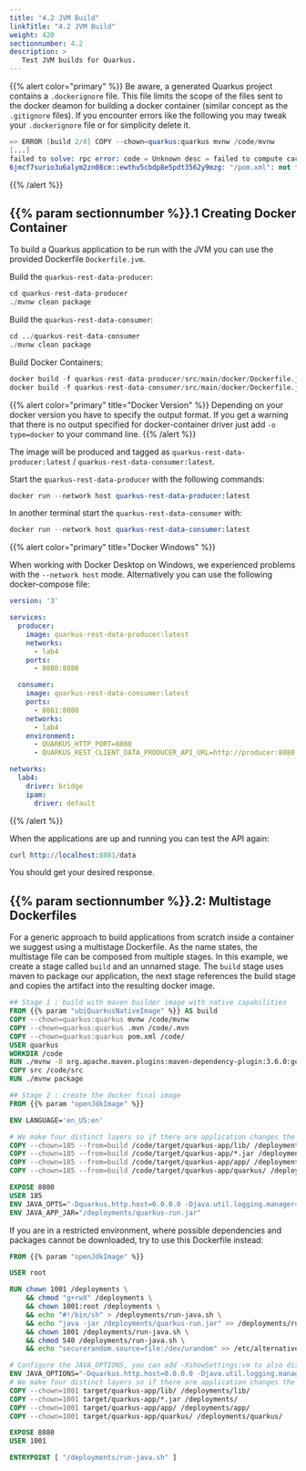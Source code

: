 ```yaml
---
title: "4.2 JVM Build"
linkTitle: "4.2 JVM Build"
weight: 420
sectionnumber: 4.2
description: >
   Test JVM builds for Quarkus.
---
```



{{% alert color="primary" %}}
Be aware, a generated Quarkus project contains a `.dockerignore` file. This file limits the scope of the files sent
to the docker deamon for building a docker container (similar concept as the `.gitignore` files). If you encounter
errors like the following you may tweak your `.dockerignore` file or for simplicity delete it.

```s
=> ERROR [build 2/8] COPY --chown=quarkus:quarkus mvnw /code/mvnw
[...]
failed to solve: rpc error: code = Unknown desc = failed to compute cache key: failed to calculate checksum of ref 
6jmcf7surio3u6alym2zn08cm::ewthv5cbdp8e5pdt3562y9mzg: "/pom.xml": not found
```
{{% /alert %}}


## {{% param sectionnumber %}}.1 Creating Docker Container

To build a Quarkus application to be run with the JVM you can use the provided Dockerfile `Dockerfile.jvm`.


Build the `quarkus-rest-data-producer`:
```s
cd quarkus-rest-data-producer
./mvnw clean package
```

Build the `quarkus-rest-data-consumer`:
```s
cd ../quarkus-rest-data-consumer
./mvnw clean package
```


Build Docker Containers:
```s
docker build -f quarkus-rest-data-producer/src/main/docker/Dockerfile.jvm -t quarkus-rest-data-producer:latest quarkus-rest-data-producer/.
docker build -f quarkus-rest-data-consumer/src/main/docker/Dockerfile.jvm -t quarkus-rest-data-consumer:latest quarkus-rest-data-consumer/.
```

{{% alert color="primary" title="Docker Version" %}}
Depending on your docker version you have to specify the output format. If you get a warning that there is no output specified for docker-container driver just add `-o type=docker` to your command line.
{{% /alert %}}

The image will be produced and tagged as `quarkus-rest-data-producer:latest` / `quarkus-rest-data-consumer:latest`.

Start the `quarkus-rest-data-producer` with the following commands:
```s
docker run --network host quarkus-rest-data-producer:latest
```

In another terminal start the `quarkus-rest-data-consumer` with:
```s
docker run --network host quarkus-rest-data-consumer:latest
```

{{% alert color="primary" title="Docker Windows" %}}

When working with Docker Desktop on Windows, we experienced problems with the `--network host` mode. Alternatively you can use the following docker-compose file:


```yaml
version: '3'

services:
  producer:
    image: quarkus-rest-data-producer:latest
    networks:
      - lab4
    ports:
      - 8080:8080

  consumer:
    image: quarkus-rest-data-consumer:latest
    ports:
      - 8081:8080
    networks:
      - lab4
    environment:
      - QUARKUS_HTTP_PORT=8080
      - QUARKUS_REST_CLIENT_DATA_PRODUCER_API_URL=http://producer:8080

networks:
  lab4:
    driver: bridge
    ipam:
      driver: default
```
{{% /alert %}}

When the applications are up and running you can test the API again:

```s
curl http://localhost:8081/data
```

You should get your desired response.


## {{% param sectionnumber %}}.2: Multistage Dockerfiles

For a generic approach to build applications from scratch inside a container we suggest using a multistage Dockerfile. As the name states, the multistage file can be composed from multiple stages. In this example, we create a stage called `build` and an unnamed stage. The `build` stage uses maven to package our application, the next stage references the build stage and copies the artifact into the resulting docker image.

```Dockerfile
## Stage 1 : build with maven builder image with native capabilities
FROM {{% param "ubiQuarkusNativeImage" %}} AS build
COPY --chown=quarkus:quarkus mvnw /code/mvnw
COPY --chown=quarkus:quarkus .mvn /code/.mvn
COPY --chown=quarkus:quarkus pom.xml /code/
USER quarkus
WORKDIR /code
RUN ./mvnw -B org.apache.maven.plugins:maven-dependency-plugin:3.6.0:go-offline
COPY src /code/src
RUN ./mvnw package

## Stage 2 : create the docker final image
FROM {{% param "openJdkImage" %}}

ENV LANGUAGE='en_US:en'

# We make four distinct layers so if there are application changes the library layers can be re-used
COPY --chown=185 --from=build /code/target/quarkus-app/lib/ /deployments/lib/
COPY --chown=185 --from=build /code/target/quarkus-app/*.jar /deployments/
COPY --chown=185 --from=build /code/target/quarkus-app/app/ /deployments/app/
COPY --chown=185 --from=build /code/target/quarkus-app/quarkus/ /deployments/quarkus/

EXPOSE 8080
USER 185
ENV JAVA_OPTS="-Dquarkus.http.host=0.0.0.0 -Djava.util.logging.manager=org.jboss.logmanager.LogManager"
ENV JAVA_APP_JAR="/deployments/quarkus-run.jar"
```

If you are in a restricted environment, where possible dependencies and packages cannot be downloaded, try to use this Dockerfile instead:

```Dockerfile
FROM {{% param "openJdkImage" %}}

USER root

RUN chown 1001 /deployments \
    && chmod "g+rwX" /deployments \
    && chown 1001:root /deployments \
    && echo "#!/bin/sh" > /deployments/run-java.sh \
    && echo "java -jar /deployments/quarkus-run.jar" >> /deployments/run-java.sh \
    && chown 1001 /deployments/run-java.sh \
    && chmod 540 /deployments/run-java.sh \
    && echo "securerandom.source=file:/dev/urandom" >> /etc/alternatives/jre/lib/security/java.security

# Configure the JAVA_OPTIONS, you can add -XshowSettings:vm to also display the heap size.
ENV JAVA_OPTIONS="-Dquarkus.http.host=0.0.0.0 -Djava.util.logging.manager=org.jboss.logmanager.LogManager"
# We make four distinct layers so if there are application changes the library layers can be re-used
COPY --chown=1001 target/quarkus-app/lib/ /deployments/lib/
COPY --chown=1001 target/quarkus-app/*.jar /deployments/
COPY --chown=1001 target/quarkus-app/app/ /deployments/app/
COPY --chown=1001 target/quarkus-app/quarkus/ /deployments/quarkus/

EXPOSE 8080
USER 1001

ENTRYPOINT [ "/deployments/run-java.sh" ]
```
